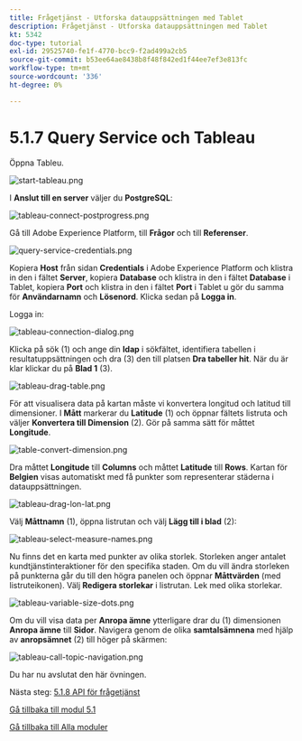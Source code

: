 ```yaml
---
title: Frågetjänst - Utforska datauppsättningen med Tablet
description: Frågetjänst - Utforska datauppsättningen med Tablet
kt: 5342
doc-type: tutorial
exl-id: 29525740-fe1f-4770-bcc9-f2ad499a2cb5
source-git-commit: b53ee64ae8438b8f48f842ed1f44ee7ef3e813fc
workflow-type: tm+mt
source-wordcount: '336'
ht-degree: 0%

---
```


# 5.1.7 Query Service och Tableau

Öppna Tableu.

![start-tableau.png](./images/start-tableau.png)

I **Anslut till en server** väljer du **PostgreSQL**:

![tableau-connect-postprogress.png](./images/tableau-connect-postgress.png)

Gå till Adobe Experience Platform, till **Frågor** och till **Referenser**.

![query-service-credentials.png](./images/query-service-credentials.png)

Kopiera **Host** från sidan **Credentials** i Adobe Experience Platform och klistra in den i fältet **Server**, kopiera **Database** och klistra in den i fältet **Database** i Tablet, kopiera **Port** och klistra in den i fältet **Port** i Tablet u gör du samma för **Användarnamn** och **Lösenord**. Klicka sedan på **Logga in**.

Logga in:

![tableau-connection-dialog.png](./images/tableau-connection-dialog.png)

Klicka på sök (1) och ange din **ldap** i sökfältet, identifiera tabellen i resultatuppsättningen och dra (3) den till platsen **Dra tabeller hit**. När du är klar klickar du på **Blad 1** (3).

![tableau-drag-table.png](./images/tableau-drag-table.png)

För att visualisera data på kartan måste vi konvertera longitud och latitud till dimensioner. I **Mått** markerar du **Latitude** (1) och öppnar fältets listruta och väljer **Konvertera till Dimension** (2). Gör på samma sätt för måttet **Longitude**.

![table-convert-dimension.png](./images/tableau-convert-dimension.png)

Dra måttet **Longitude** till **Columns** och måttet **Latitude** till **Rows**. Kartan för **Belgien** visas automatiskt med få punkter som representerar städerna i datauppsättningen.

![tableau-drag-lon-lat.png](./images/tableau-drag-lon-lat.png)

Välj **Måttnamn** (1), öppna listrutan och välj **Lägg till i blad** (2):

![tableau-select-measure-names.png](./images/tableau-select-measure-names.png)

Nu finns det en karta med punkter av olika storlek. Storleken anger antalet kundtjänstinteraktioner för den specifika staden. Om du vill ändra storleken på punkterna går du till den högra panelen och öppnar **Måttvärden** (med listruteikonen). Välj **Redigera storlekar** i listrutan. Lek med olika storlekar.

![tableau-variable-size-dots.png](./images/tableau-vary-size-dots.png)

Om du vill visa data per **Anropa ämne** ytterligare drar du (1) dimensionen **Anropa ämne** till **Sidor**. Navigera genom de olika **samtalsämnena** med hjälp av **anropsämnet** (2) till höger på skärmen:

![tableau-call-topic-navigation.png](./images/tableau-call-topic-navigation.png)

Du har nu avslutat den här övningen.

Nästa steg: [5.1.8 API för frågetjänst](./ex8.md)

[Gå tillbaka till modul 5.1](./query-service.md)

[Gå tillbaka till Alla moduler](../../../overview.md)
